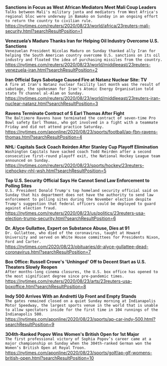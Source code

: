 **Sanctions in Focus as West African Mediators Meet Mali Coup Leaders**\
`Talks between Mali's military junta and mediators from West Africa's regional bloc were underway in Bamako on Sunday in an ongoing effort to return the country to civilian rule.`\
https://nytimes.com/reuters/2020/08/23/world/africa/23reuters-mali-security.html?searchResultPosition=1

**Venezuela’s Maduro Thanks Iran for Helping Oil Industry Overcome U.S. Sanctions**\
`Venezuelan President Nicolas Maduro on Sunday thanked ally Iran for helping the South American country overcome U.S. sanctions on its oil industry and floated the idea of purchasing missiles from the country.`\
https://nytimes.com/reuters/2020/08/23/world/middleeast/23reuters-venezuela-iran.html?searchResultPosition=2

**Iran Official Says Sabotage Caused Fire at Natanz Nuclear Site: TV**\
`A fire at Iran's Natanz nuclear facility last month was the result of sabotage, the spokesman for Iran's Atomic Energy Organisation told state TV channel al-Alam on Sunday. `\
https://nytimes.com/reuters/2020/08/23/world/middleeast/23reuters-iran-nuclear-natanz.html?searchResultPosition=3

**Ravens Terminate Contract of S Earl Thomas After Fight**\
`The Baltimore Ravens have terminated the contract of seven-time Pro Bowl safety Earl Thomas, who got involved in a fight with a teammate Friday and did not attend practice Saturday.`\
https://nytimes.com/aponline/2020/08/23/sports/football/ap-fbn-ravens-thomas.html?searchResultPosition=4

**NHL: Capitals Sack Coach Reirden After Stanley Cup Playoff Elimination**\
`Washington Capitals have sacked coach Todd Reirden after a second consecutive first-round playoff exit, the National Hockey League team announced on Sunday.`\
https://nytimes.com/reuters/2020/08/23/sports/hockey/23reuters-icehockey-nhl-wsh.html?searchResultPosition=5

**Top U.S. Security Official Says He Cannot Send Law Enforcement to Polling Sites**\
`U.S. President Donald Trump's top homeland security official said on Sunday that his department does not have the authority to send law enforcement to polling sites during the November election despite Trump's suggestion that federal officers could be deployed to guard against election fraud.`\
https://nytimes.com/reuters/2020/08/23/us/politics/23reuters-usa-election-trump-security.html?searchResultPosition=6

**Dr. Alyce Gullattee, Expert on Substance Abuse, Dies at 91**\
`Dr. Gullattee, who died of the coronavirus, taught at Howard University and served on White House committees for Presidents Nixon, Ford and Carter.`\
https://nytimes.com/2020/08/23/obituaries/dr-alyce-gullattee-dead-coronavirus.html?searchResultPosition=7

**Box Office: Russell Crowe's 'Unhinged' Off to Decent Start as U.S. Theaters Slowly Reopen**\
`After months-long cinema closures, the U.S. box office has opened to the most significant degree since pre-pandemic times.`\
https://nytimes.com/reuters/2020/08/23/arts/23reuters-usa-boxoffice.html?searchResultPosition=8

**Indy 500 Arrives With an Andretti Up Front and Empty Stands**\
`The gates remained closed on a quiet Sunday morning at Indianapolis Motor Speedway, the largest sports venue in the world that is unable to allow spectators inside for the first time in 104 runnings of the Indianapolis 500. `\
https://nytimes.com/aponline/2020/08/23/sports/ap-car-indy-500.html?searchResultPosition=9

**304th-Ranked Popov Wins Women's British Open for 1st Major**\
`The first professional victory of Sophia Popov’s career came at a major championship on Sunday when the 304th-ranked German won the Women’s British Open at Royal Troon.`\
https://nytimes.com/aponline/2020/08/23/sports/golf/ap-glf-womens-british-open.html?searchResultPosition=10

